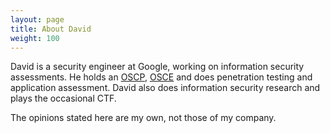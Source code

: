 ```yaml
---
layout: page
title: About David
weight: 100
---
```

David is a security engineer at Google, working on information
security assessments.  He holds an [OSCP](https://www.offensive-security.com/information-security-certifications/oscp-offensive-security-certified-professional/),
[OSCE](https://www.offensive-security.com/information-security-certifications/osce-offensive-security-certified-expert/)
and does penetration testing and application assessment.  David also does
information security research and plays the occasional CTF.

The opinions stated here are my own, not those of my company.
